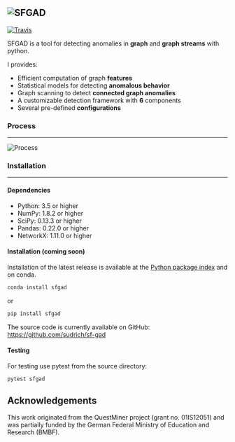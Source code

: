 ![SFGAD](https://raw.githubusercontent.com/sudrich/sf-gad/master/doc/img/logo.png)
---
[![Travis](https://api.travis-ci.com/sudrich/sf-gad.svg?branch=master)](https://travis-ci.com/sudrich/sf-gad)

SFGAD is a tool for detecting anomalies in **graph** and **graph streams** with python.


I provides:

* Efficient computation of graph **features**
* Statistical models for detecting **anomalous behavior**
* Graph scanning to detect **connected graph anomalies**
* A customizable detection framework with **6** components
* Several pre-defined **configurations**

### Process
---

![Process](https://raw.githubusercontent.com/sudrich/sf-gad/master/doc/img/sfgad.png)


### Installation
---

#### Dependencies

* Python: 3.5 or higher
* NumPy: 1.8.2 or higher
* SciPy: 0.13.3 or higher
* Pandas: 0.22.0 or higher
* NetworkX: 1.11.0 or higher

#### Installation (coming soon)

Installation of the latest release is available at the [Python
package index](https://pypi.org/project/sfgad) and on conda.

```sh
conda install sfgad
```

or 

```sh
pip install sfgad
```

The source code is currently available on GitHub:
https://github.com/sudrich/sf-gad

#### Testing

For testing use pytest from the source directory:

```sh
pytest sfgad
```

## Acknowledgements

This work originated from the QuestMiner project (grant no. 01IS12051) and was partially funded by the German Federal Ministry of Education and Research (BMBF).

